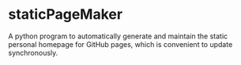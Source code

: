 # staticPageMaker
A python program to automatically generate and maintain the static personal homepage for GitHub pages, which is convenient to update synchronously.
